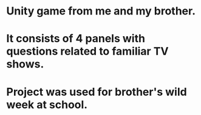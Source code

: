 # Unity game from me and my brother.
# It consists of 4 panels with questions related to familiar TV shows.
# Project was used for brother's wild week at school.
